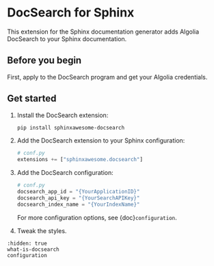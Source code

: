 # DocSearch for Sphinx

This extension for the Sphinx documentation generator adds Algolia DocSearch to your Sphinx documentation.

## Before you begin

First, apply to the DocSearch program and get your Algolia credentials.

## Get started

1. Install the DocSearch extension:

   ```sh
   pip install sphinxawesome-docsearch
   ```

1. Add the DocSearch extension to your Sphinx configuration:

   ```python
   # conf.py
   extensions += ["sphinxawesome.docsearch"]
   ```

1. Add the DocSearch configuration:

   ```python
   # conf.py
   docsearch_app_id = "{YourApplicationID}"
   docsearch_api_key = "{YourSearchAPIKey}"
   docsearch_index_name = "{YourIndexName}"  
   ```

   For more configuration options, see {doc}`configuration`.

1. Tweak the styles.

```{toctree}
:hidden: true
what-is-docsearch
configuration
```
